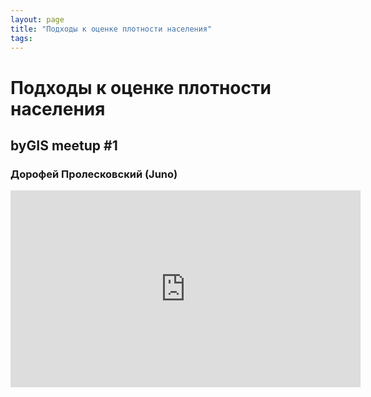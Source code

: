 ```yaml
---
layout: page
title: "Подходы к оценке плотности населения"
tags:
---
```


# Подходы к оценке плотности населения
## byGIS meetup #1
### Дорофей Пролесковский (Juno)

<iframe width="560" height="315" src="https://www.youtube.com/embed/edJYTqLiqEA" frameborder="0" allow="accelerometer; autoplay; encrypted-media; gyroscope; picture-in-picture" allowfullscreen></iframe>
